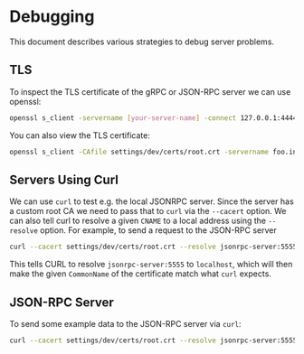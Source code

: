 # Debugging

This document describes various strategies to debug server problems.

## TLS

To inspect the TLS certificate of the gRPC or JSON-RPC server we can use openssl:

```bash
openssl s_client -servername [your-server-name] -connect 127.0.0.1:4444
```

You can also view the TLS certificate:

```bash
openssl s_client -CAfile settings/dev/certs/root.crt -servername foo.internal-sserver -connect 127.0.0.1:4433 </dev/null 2>/dev/null | openssl x509 -noout -text | grep -B 10 -A 10 DNS:
```

## Servers Using Curl

We can use `curl` to test e.g. the local JSONRPC server. Since the server has a custom root CA we need to pass that to `curl` via the `--cacert` option. We can also tell curl to resolve a given `CNAME` to a local address using the `--resolve` option. For example, to send a request to the JSON-RPC server

```bash
curl --cacert settings/dev/certs/root.crt --resolve jsonrpc-server:5555:127.0.0.1 https://jsonrpc-server:5555
```

This tells CURL to resolve `jsonrpc-server:5555` to `localhost`, which will then make the given `CommonName` of the certificate match what `curl` expects. 

## JSON-RPC Server

To send some example data to the JSON-RPC server via `curl`:

```bash
curl --cacert settings/dev/certs/root.crt --resolve jsonrpc-server:5555:127.0.0.1 https://jsonrpc-server:5555/jsonrpc --header "Content-Type: application/json; charset=utf-8" --data '{"method": "hello", "id": "1", "params": {}, "jsonrpc": "2.0"}' 2>/dev/null | jq .
```